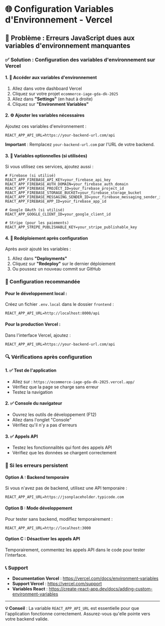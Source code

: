 # 🌐 Configuration Variables d'Environnement - Vercel

## 🚨 Problème : Erreurs JavaScript dues aux variables d'environnement manquantes

### ✅ Solution : Configuration des variables d'environnement sur Vercel

#### 1. 🎯 Accéder aux variables d'environnement
1. Allez dans votre dashboard Vercel
2. Cliquez sur votre projet `ecommerce-iage-gda-dk-2025`
3. Allez dans **"Settings"** (en haut à droite)
4. Cliquez sur **"Environment Variables"**

#### 2. ⚙️ Ajouter les variables nécessaires

Ajoutez ces variables d'environnement :

```
REACT_APP_API_URL=https://your-backend-url.com/api
```

**Important** : Remplacez `your-backend-url.com` par l'URL de votre backend.

#### 3. 🔧 Variables optionnelles (si utilisées)

Si vous utilisez ces services, ajoutez aussi :

```
# Firebase (si utilisé)
REACT_APP_FIREBASE_API_KEY=your_firebase_api_key
REACT_APP_FIREBASE_AUTH_DOMAIN=your_firebase_auth_domain
REACT_APP_FIREBASE_PROJECT_ID=your_firebase_project_id
REACT_APP_FIREBASE_STORAGE_BUCKET=your_firebase_storage_bucket
REACT_APP_FIREBASE_MESSAGING_SENDER_ID=your_firebase_messaging_sender_id
REACT_APP_FIREBASE_APP_ID=your_firebase_app_id

# Google OAuth (si utilisé)
REACT_APP_GOOGLE_CLIENT_ID=your_google_client_id

# Stripe (pour les paiements)
REACT_APP_STRIPE_PUBLISHABLE_KEY=your_stripe_publishable_key
```

#### 4. 🔄 Redéploiement après configuration

Après avoir ajouté les variables :
1. Allez dans **"Deployments"**
2. Cliquez sur **"Redeploy"** sur le dernier déploiement
3. Ou poussez un nouveau commit sur GitHub

### 🎯 Configuration recommandée

#### Pour le développement local :
Créez un fichier `.env.local` dans le dossier `frontend` :

```env
REACT_APP_API_URL=http://localhost:8000/api
```

#### Pour la production Vercel :
Dans l'interface Vercel, ajoutez :

```env
REACT_APP_API_URL=https://your-backend-url.com/api
```

### 🔍 Vérifications après configuration

#### 1. ✅ Test de l'application
- Allez sur : `https://ecommerce-iage-gda-dk-2025.vercel.app/`
- Vérifiez que la page se charge sans erreur
- Testez la navigation

#### 2. ✅ Console du navigateur
- Ouvrez les outils de développement (F12)
- Allez dans l'onglet "Console"
- Vérifiez qu'il n'y a pas d'erreurs

#### 3. ✅ Appels API
- Testez les fonctionnalités qui font des appels API
- Vérifiez que les données se chargent correctement

### 🐛 Si les erreurs persistent

#### Option A : Backend temporaire
Si vous n'avez pas de backend, utilisez une API temporaire :

```env
REACT_APP_API_URL=https://jsonplaceholder.typicode.com
```

#### Option B : Mode développement
Pour tester sans backend, modifiez temporairement :

```env
REACT_APP_API_URL=http://localhost:3000
```

#### Option C : Désactiver les appels API
Temporairement, commentez les appels API dans le code pour tester l'interface.

### 📞 Support

- **Documentation Vercel** : https://vercel.com/docs/environment-variables
- **Support Vercel** : https://vercel.com/support
- **Variables React** : https://create-react-app.dev/docs/adding-custom-environment-variables

---

**💡 Conseil** : La variable `REACT_APP_API_URL` est essentielle pour que l'application fonctionne correctement. Assurez-vous qu'elle pointe vers votre backend valide. 